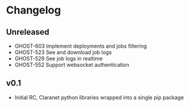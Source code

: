 # Changelog

## Unreleased
 - GHOST-603 Implement deployments and jobs filtering
 - GHOST-523 See and download job logs
 - GHOST-529 See job logs in realtime
 - GHOST-552 Support websocket authentication

## v0.1
 - Initial RC, Claranet python libraries wrapped into a single pip package
